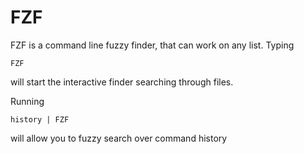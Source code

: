 # FZF

FZF is a command line fuzzy finder, that can work on any list. Typing

`FZF`

will start the interactive finder searching through files.

Running

`history | FZF`

will allow you to fuzzy search over command history
